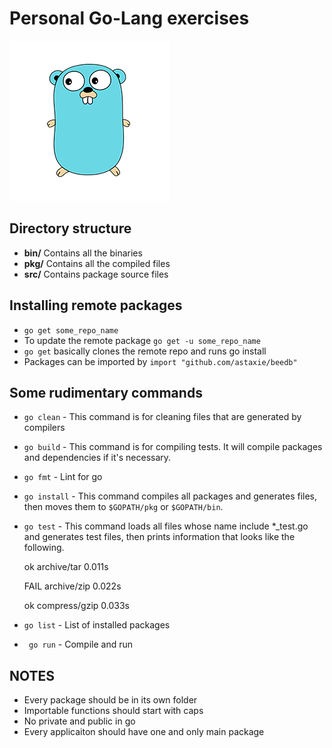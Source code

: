# Personal Go-Lang exercises

![N|Solid](golang.png)

## Directory structure
-   **bin/** Contains all the binaries
-   **pkg/** Contains all the compiled files
-   **src/** Contains package source files

## Installing remote packages
- ```go get some_repo_name```
- To update the remote package ```go get -u some_repo_name```
- ```go get``` basically clones the remote repo and runs go install
- Packages can be imported by ```import "github.com/astaxie/beedb"```

## Some rudimentary commands
- ```go clean``` - This command is for cleaning files that are generated by compilers
- ```go build``` - This command is for compiling tests. It will compile packages and dependencies if it's necessary.
- ```go fmt``` - Lint for go
- ```go install``` - This command compiles all packages and generates files, then moves them to ```$GOPATH/pkg``` or ```$GOPATH/bin```.
- ```go test``` - This command loads all files whose name include *_test.go and generates test files, then prints information that looks like the following.

    ok   archive/tar   0.011s

    FAIL archive/zip   0.022s

    ok   compress/gzip 0.033s
- ```go list``` - List of installed packages
- ``` go run``` - Compile and run

## NOTES
- Every package should be in its own folder
- Importable functions should start with caps
- No private and public in go
- Every applicaiton should have one and only main package


